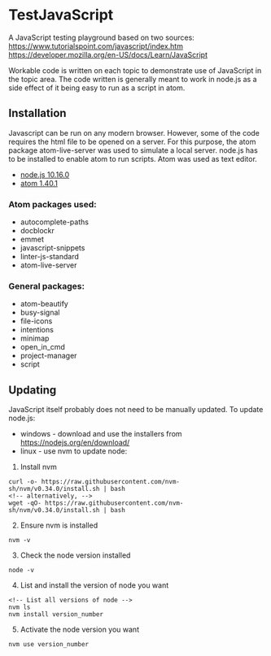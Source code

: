 # TestJavaScript

A JavaScript testing playground based on two sources:
https://www.tutorialspoint.com/javascript/index.htm
https://developer.mozilla.org/en-US/docs/Learn/JavaScript

Workable code is written on each topic to demonstrate use of JavaScript in the topic area. The code written is generally meant to work in node.js as a side effect of it being easy to run as a script in atom.

## Installation

Javascript can be run on any modern browser. However, some of the code requires the html file to be opened on a server. For this purpose, the atom package atom-live-server was used to simulate a local server. node.js has to be installed to enable atom to run scripts. Atom was used as text editor.

* [node.js 10.16.0](https://nodejs.org/en/)
* [atom 1.40.1](https://atom.io/)

### Atom packages used:

* autocomplete-paths
* docblockr
* emmet
* javascript-snippets
* linter-js-standard
* atom-live-server

### General packages:

* atom-beautify
* busy-signal
* file-icons
* intentions
* minimap
* open_in_cmd
* project-manager
* script

## Updating

JavaScript itself probably does not need to be manually updated. To update node.js:
* windows - download and use the installers from https://nodejs.org/en/download/
* linux - use nvm to update node:

1. Install nvm

```
curl -o- https://raw.githubusercontent.com/nvm-sh/nvm/v0.34.0/install.sh | bash
<!-- alternatively, -->
wget -qO- https://raw.githubusercontent.com/nvm-sh/nvm/v0.34.0/install.sh | bash
```

2. Ensure nvm is installed

```
nvm -v
```

3. Check the node version installed

```
node -v
```

4. List and install the version of node you want

```
<!-- List all versions of node -->
nvm ls
nvm install version_number
```

5. Activate the node version you want

```
nvm use version_number
```
